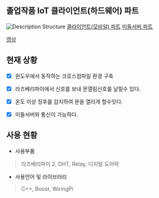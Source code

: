 
## **졸업작품 IoT 클라이언트(하드웨어) 파트**  ##

![Description Structure](https://lh3.googleusercontent.com/-bIE6zNLbvns/Vzd_O2lf-9I/AAAAAAAAAX0/iqZXqO0nkQE8bvQbktBtKTtDf_5uEV9qgCLcB/s0/%25EC%25BA%25A1%25EC%25B2%2598.PNG "캡처.PNG")
[클라이언트(모바일) 파트](https://github.com/qkrcjfgus33/SmartDoorlockApp)
[미들서버 파트](https://github.com/qkrcjfgus33/SmartDoorlockServer)

[영상](https://www.youtube.com/watch?v=iwZd33AJnL4)

**현재 상황**
----------
- [x]  윈도우에서 동작하는  크로스컴파일 환경 구축
- [x]  라즈베리파이에서 신호를 보내 문열림신호를 날릴수 있다.
- [x]  온도 이상 징후를 감지하여 문을 열리게 할수잇다.
- [x] 미들서버와 통신이 가능하다.
  

**사용 현황**
----------
 - 사용부품
 > 라즈베리파이 2, DHT, Relay, 디지털 도어락 
 
 - 사용언어 및 라이브러리
>  C++, Boost, WiringPi
 
